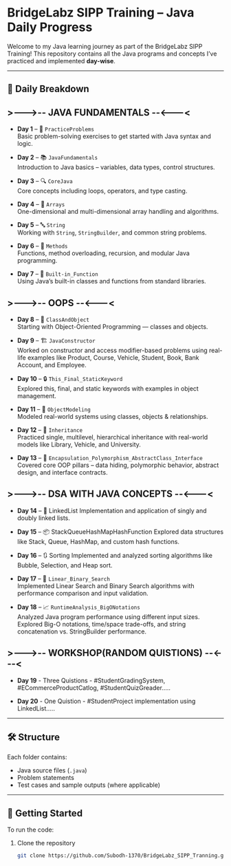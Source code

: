 
# BridgeLabz SIPP Training – Java Daily Progress

Welcome to my Java learning journey as part of the BridgeLabz SIPP Training! This repository contains all the Java programs and concepts I’ve practiced and implemented **day-wise**.

---

## 📅 Daily Breakdown

## >--->-- JAVA FUNDAMENTALS --<---<

- **Day 1** – 🧠 `PracticeProblems`  
  Basic problem-solving exercises to get started with Java syntax and logic.

- **Day 2** – 📚 `JavaFundamentals`  
  Introduction to Java basics – variables, data types, control structures.

- **Day 3** – 🔍 `CoreJava`  
  Core concepts including loops, operators, and type casting.

- **Day 4** – 🧮 `Arrays`  
  One-dimensional and multi-dimensional array handling and algorithms.

- **Day 5** – 🔤 `String`  
  Working with `String`, `StringBuilder`, and common string problems.

- **Day 6** – 🔁 `Methods`  
  Functions, method overloading, recursion, and modular Java programming.

- **Day 7** – 🧩 `Built-in_Function`  
  Using Java’s built-in classes and functions from standard libraries.
  
## >--->-- OOPS --<---<

- **Day 8** – 🧱 `ClassAndObject`  
  Starting with Object-Oriented Programming — classes and objects.

- **Day 9** – 🏗️ `JavaConstructor`  
  Worked on constructor and access modifier-based problems using real-life examples like Product, Course, Vehicle, Student, Book, Bank Account, and Employee.

- **Day 10** – 🔒 `This_Final_StaticKeyword`  
  Explored this, final, and static keywords with examples in object management.

- **Day 11** – 🧩 `ObjectModeling`  
  Modeled real-world systems using classes, objects & relationships.

- **Day 12** – 🧬 `Inheritance`  
  Practiced single, multilevel, hierarchical inheritance with real-world models like Library, Vehicle, and University.

- **Day 13** – 🔗 `Encapsulation_Polymorphism_AbstractClass_Interface`  
  Covered core OOP pillars – data hiding, polymorphic behavior, abstract design, and interface contracts.

## >--->-- DSA WITH JAVA CONCEPTS --<---<

- **Day 14** – 🔗 LinkedList
 Implementation and application of singly and doubly linked lists.

- **Day 15** – 📦 StackQueueHashMapHashFunction
 Explored data structures like Stack, Queue, HashMap, and custom hash functions.

- **Day 16** – 🔃 Sorting
Implemented and analyzed sorting algorithms like Bubble, Selection, and Heap sort.

- **Day 17** – 🔎 `Linear_Binary_Search`  
  Implemented Linear Search and Binary Search algorithms with performance comparison and input validation.

- **Day 18** – 📈 `RuntimeAnalysis_BigONotations`  
  Analyzed Java program performance using different input sizes. Explored Big-O notations, time/space trade-offs, and string concatenation vs. StringBuilder performance.

## >--->-- WORKSHOP(RANDOM QUISTIONS) --<---<

- **Day 19** - Three Quistions - #StudentGradingSystem, #ECommerceProductCatlog, #StudentQuizGreader.....

- **Day 20** - One Quistion - #StudentProject implementation using LinkedList.....
---

## 🛠 Structure

Each folder contains:
- Java source files (`.java`)
- Problem statements
- Test cases and sample outputs (where applicable)

---

## 🚀 Getting Started

To run the code:
1. Clone the repository  
   ```bash
   git clone https://github.com/Subodh-1370/BridgeLabz_SIPP_Tranning.git
